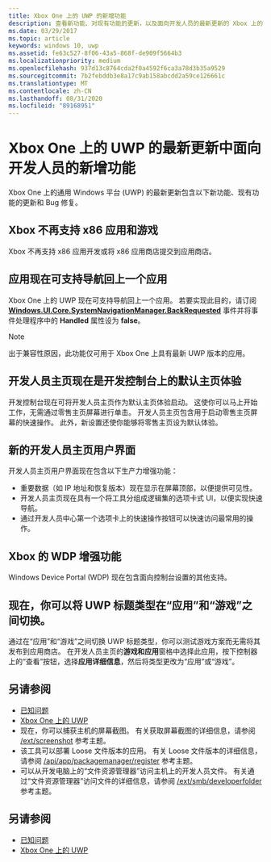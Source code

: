 ```yaml
---
title: Xbox One 上的 UWP 的新增功能
description: 查看新功能、对现有功能的更新，以及面向开发人员的最新更新的 Xbox 上的 UWP 的 bug 修复。
ms.date: 03/29/2017
ms.topic: article
keywords: windows 10, uwp
ms.assetid: fe63c527-8f06-43a5-868f-de909f5664b3
ms.localizationpriority: medium
ms.openlocfilehash: 937d13c8764cda2f0a4592f6ca3a78d3b35a9529
ms.sourcegitcommit: 7b2febddb3e8a17c9ab158abcdd2a59ce126661c
ms.translationtype: MT
ms.contentlocale: zh-CN
ms.lasthandoff: 08/31/2020
ms.locfileid: "89168951"
---
```

# <a name="whats-new-for-developers-in-the-latest-update-of-uwp-on-xbox-one"></a>Xbox One 上的 UWP 的最新更新中面向开发人员的新增功能

Xbox One 上的通用 Windows 平台 (UWP) 的最新更新包含以下新功能、现有功能的更新和 Bug 修复。

## <a name="x86-apps-and-games-are-no-longer-supported-on-xbox"></a>Xbox 不再支持 x86 应用和游戏  
Xbox 不再支持 x86 应用开发或将 x86 应用商店提交到应用商店。

## <a name="apps-can-now-support-navigating-back-to-the-previous-app"></a>应用现在可支持导航回上一个应用 
Xbox One 上的 UWP 现在可支持导航回上一个应用。 若要实现此目的，请订阅  [**Windows.UI.Core.SystemNavigationManager.BackRequested**](/uwp/api/Windows.UI.Core.SystemNavigationManager) 事件并将事件处理程序中的 **Handled** 属性设为 **false**。

> [!NOTE]
> 出于兼容性原因，此功能仅可用于 Xbox One 上具有最新 UWP 版本的应用。 

## <a name="dev-home-is-now-the-default-home-experience-on-development-consoles"></a>开发人员主页现在是开发控制台上的默认主页体验
开发控制台现在可将开发人员主页作为默认主页体验启动。 这使你可以马上开始工作，无需通过零售主页屏幕进行单击。 开发人员主页包含用于启动零售主页屏幕的快速操作。 此外，新设置还使你能够将零售主页设为默认体验。 

## <a name="new-dev-home-user-interface"></a>新的开发人员主页用户界面
开发人员主页用户界面现在包含以下生产力增强功能：
 - 重要数据（如 IP 地址和恢复版本）现在显示在屏幕顶部，以便提供可见性。 
 - 开发人员主页现在具有一个将工具分组成逻辑集的选项卡式 UI，以便实现快速导航。
 - 通过开发人员中心第一个选项卡上的快速操作按钮可以快速访问最常用的操作。 

## <a name="wdp-for-xbox-enhancements"></a>Xbox 的 WDP 增强功能
Windows Device Portal (WDP) 现在包含面向控制台设置的其他支持。 

## <a name="you-can-now-switch-the-type-of-your-uwp-title-between-app-and-game"></a>现在，你可以将 UWP 标题类型在“应用”和“游戏”之间切换。
通过在“应用”和“游戏”之间切换 UWP 标题类型，你可以测试游戏方案而无需将其发布到应用商店。 在开发人员主页的**游戏和应用**窗格中选择此应用，按下控制器上的“查看”按钮，选择**应用详细信息**，然后将类型更改为“应用”或“游戏”。

## <a name="see-also"></a>另请参阅
- [已知问题](known-issues.md)
- [Xbox One 上的 UWP](index.md)
 - 现在，你可以捕获主机的屏幕截图。 有关获取屏幕截图的详细信息，请参阅 [/ext/screenshot](wdp-media-capture-api.md) 参考主题。
 - 该工具可以部署 Loose 文件版本的应用。 有关 Loose 文件版本的详细信息，请参阅 [/api/app/packagemanager/register](wdp-loose-folder-register-api.md) 参考主题。
 - 可以从开发电脑上的“文件资源管理器”访问主机上的开发人员文件。 有关通过“文件资源管理器”访问文件的详细信息，请参阅 [/ext/smb/developerfolder](wdp-smb-api.md) 参考主题。

## <a name="see-also"></a>另请参阅
- [已知问题](known-issues.md)
- [Xbox One 上的 UWP](index.md)